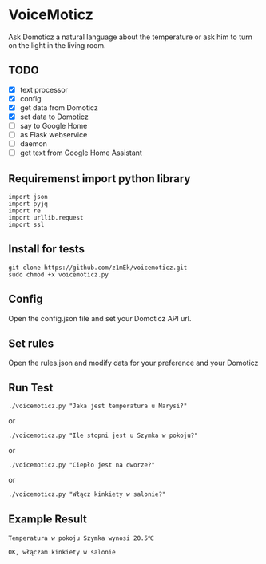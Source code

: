 # VoiceMoticz

Ask Domoticz a natural language about the temperature or ask him to turn on the light in the living room.

## TODO
- [x] text processor
- [x] config
- [x] get data from Domoticz
- [x] set data to Domoticz
- [ ] say to Google Home
- [ ] as Flask webservice
- [ ] daemon
- [ ] get text from Google Home Assistant

## Requiremenst import python library
```
import json
import pyjq
import re
import urllib.request
import ssl
```
## Install for tests
```
git clone https://github.com/z1mEk/voicemoticz.git
sudo chmod +x voicemoticz.py
```
## Config
Open the config.json file and set your Domoticz API url. 

## Set rules
Open the rules.json and modify data for your preference and your Domoticz

## Run Test
```
./voicemoticz.py "Jaka jest temperatura u Marysi?"
```
or 
```
./voicemoticz.py "Ile stopni jest u Szymka w pokoju?"
```
or
```
./voicemoticz.py "Ciepło jest na dworze?"
```
or
```
./voicemoticz.py "Włącz kinkiety w salonie?"
```
## Example Result
```
Temperatura w pokoju Szymka wynosi 20.5℃
```
```
OK, włączam kinkiety w salonie
```
